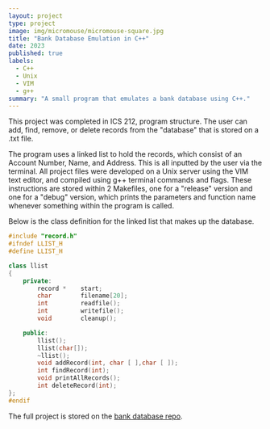 ```yaml
---
layout: project
type: project
image: img/micromouse/micromouse-square.jpg
title: "Bank Database Emulation in C++"
date: 2023
published: true
labels:
  - C++
  - Unix
  - VIM
  - g++
summary: "A small program that emulates a bank database using C++."
---
```


This project was completed in ICS 212, program structure. The user can add, find, remove, or delete records from the "database" that is stored on a .txt file.

The program uses a linked list to hold the records, which consist of an Account Number, Name, and Address. This is all inputted by the user via the terminal. All project files were developed on a Unix server using the VIM text editor, and compiled using g++ terminal commands and flags. These instructions are stored within 2 Makefiles, one for a "release" version and one for a "debug" version, which prints the parameters and function name whenever something within the program is called.

Below is the class definition for the linked list that makes up the database.

```cpp
#include "record.h"
#ifndef LLIST_H
#define LLIST_H

class llist
{
    private:
        record *    start;
        char        filename[20];
        int         readfile();
        int         writefile();
        void        cleanup();

    public:
        llist();
        llist(char[]);
        ~llist();
        void addRecord(int, char [ ],char [ ]);
        int findRecord(int);
        void printAllRecords();
        int deleteRecord(int);
};
#endif
```

The full project is stored on the [bank database repo](https://github.com/zeb1283/bankdatabase).
